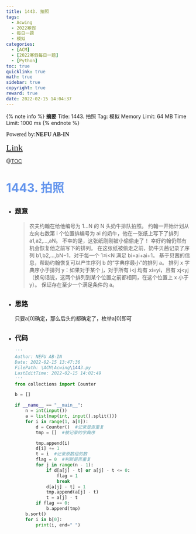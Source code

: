 ```yaml
---
title: 1443. 拍照
tags:
  - Acwing
  - 2022寒假
  - 每日一题
  - 模拟
categories:
  - [ACM]
  - [2022寒假每日一题]
  - [Python]
toc: true
quicklink: true
math: true
sidebar: true
copyright: true
reward: true
date: 2022-02-15 14:04:37
---
```



{% note info %}
**摘要**
Title: 1443. 拍照
Tag: 模拟
Memory Limit: 64 MB
Time Limit: 1000 ms
{% endnote %}
<!-- more -->

<font size=3 face=楷体>Powered by:**NEFU AB-IN**</font>

<font color=#FFA500 size=5 face=楷体>[Link](https://www.acwing.com/problem/content/description/1445/)</font>

@[TOC](文章目录)

# <font color=#6495ED size=6>1443. 拍照</font>

* ## <font size=4 face=粗体>题意</font>

  >农夫约翰在给他编号为 1…N 的 N 头奶牛排队拍照。
  >约翰一开始计划从左向右数第 i 个位置排编号为 ai 的奶牛，他在一张纸上写下了排列 a1,a2,…,aN。
  >不幸的是，这张纸刚刚被小偷偷走了！
  >幸好约翰仍然有机会恢复他之前写下的排列。
  >在这张纸被偷走之前，奶牛贝茜记录了序列 b1,b2,…,bN−1，对于每一个 1≤i<N 满足 bi=ai+ai+1。
  >基于贝茜的信息，帮助约翰恢复可以产生序列 b 的“字典序最小”的排列 a。
  >排列 x 字典序小于排列 y：如果对于某个 j，对于所有 i<j 均有 xi=yi，且有 xj<yj（换句话说，这两个排列到某个位置之前都相同，在这个位置上 x 小于 y）。
  >保证存在至少一个满足条件的 a。

* ## <font size=4 face=粗体>思路</font>

  只要a[0]确定，那么后头的都确定了，枚举a[0]即可

* ## <font size=4 face=粗体>代码</font>

  ```python
  '''
  Author: NEFU AB-IN
  Date: 2022-02-15 13:47:36
  FilePath: \ACM\Acwing\1443.py
  LastEditTime: 2022-02-15 14:02:49
  '''
  from collections import Counter

  b = []

  if __name__ == "__main__":
      n = int(input())
      a = list(map(int, input().split()))
      for i in range(1, a[0]):
          d = Counter()  #记录是否重复
          tmp = []  #被记录的字典序

          tmp.append(i)
          d[i] += 1
          t = i  #记录原数组的数
          flag = 0  #判断是否重复
          for j in range(n - 1):
              if d[a[j] - t] or a[j] - t <= 0:
                  flag = 1
                  break
              d[a[j] - t] = 1
              tmp.append(a[j] - t)
              t = a[j] - t
          if flag == 0:
              b.append(tmp)
      b.sort()
      for i in b[0]:
          print(i, end=" ")
  ```